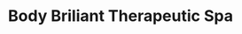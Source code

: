 ---
title: "Body Briliant Therapeutic Spa"
url: /tagaytay/body-briliant-therapeutic-spa/
shop: Kosmetik
---